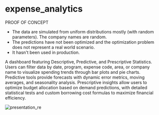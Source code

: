 # expense_analytics


PROOF OF CONCEPT
- The data are simulated from uniform distributions mostly (with random parameters). The company names are random.
- The predictions have not been optimized and the optimization problem does not represent a real world scenario.
- It hasn't been used in production.

A dashboard featuring Descriptive, Predictive, and Prescriptive Statistics. Users can filter data by date, program, expense code, area, or company name to visualize spending trends through bar plots and pie charts. Predictive tools provide forecasts with dynamic error metrics, moving averages, and seasonality analysis. Prescriptive insights allow users to optimize budget allocation based on demand predictions, with detailed statistical tests and custom borrowing cost formulas to maximize financial efficiency.

![presentation_re](https://github.com/user-attachments/assets/78b20067-aa74-46d8-8e88-27794eb12cf0)
